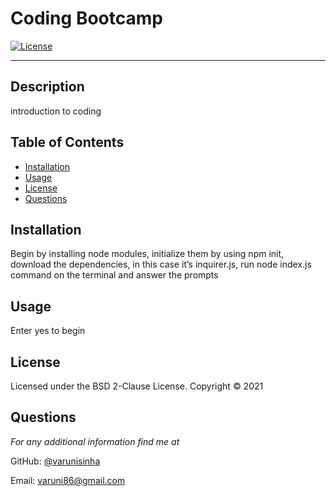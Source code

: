 # Coding Bootcamp

[![License](https://img.shields.io/badge/License-BSD%202--Clause-orange.svg)](https://opensource.org/licenses/BSD-2-Clause)

---

## Description
introduction to coding

## Table of Contents
* [Installation](#installation)
* [Usage](#usage)
* [License](#license)
* [Questions](#questions)

## Installation
Begin by installing node modules, initialize them by using npm init, download the dependencies, in this case it’s inquirer.js, run node index.js command on the terminal and answer the prompts

## Usage
Enter yes to begin

## License 
Licensed under the BSD 2-Clause License. Copyright © 2021

## Questions
*For any additional information find me at* 

GitHub: [@varunisinha](https://github.com/varunisinha/)

Email: [varuni86@gmail.com](mailto:varuni86@gmail.com)
